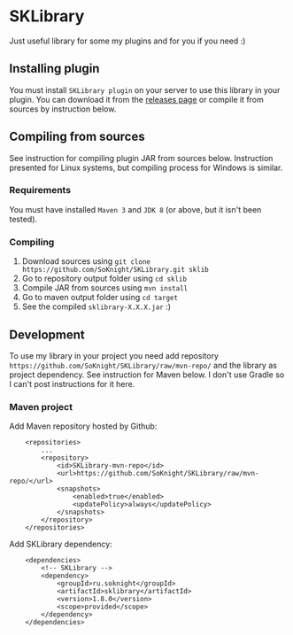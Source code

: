# SKLibrary
Just useful library for some my plugins and for you if you need :)

## Installing plugin
You must install `SKLibrary plugin` on your server to use this library in your plugin.
You can download it from the [releases page](https://github.com/SoKnight/SKLibrary/releases) or 
compile it from sources by instruction below.

## Compiling from sources
See instruction for compiling plugin JAR from sources below. Instruction presented for Linux systems, 
but compiling process for Windows is similar.

### Requirements
You must have installed `Maven 3` and `JDK 8` (or above, but it isn't been tested).

### Compiling
1) Download sources using `git clone https://github.com/SoKnight/SKLibrary.git sklib`
2) Go to repository output folder using `cd sklib`
3) Compile JAR from sources using `mvn install`
4) Go to maven output folder using `cd target`
5) See the compiled `sklibrary-X.X.X.jar` :)

## Development
To use my library in your project you need add repository `https://github.com/SoKnight/SKLibrary/raw/mvn-repo/` and the
library as project dependency. See instruction for Maven below. I don't use Gradle so I can't post instructions for it here.

### Maven project
Add Maven repository hosted by Github:
```
    <repositories>
        ...
        <repository>
            <id>SKLibrary-mvn-repo</id>
            <url>https://github.com/SoKnight/SKLibrary/raw/mvn-repo/</url>
            <snapshots>
                <enabled>true</enabled>
                <updatePolicy>always</updatePolicy>
            </snapshots>
        </repository>
    </repositories>
```
Add SKLibrary dependency:
```
    <dependencies>
        <!-- SKLibrary -->
        <dependency>
            <groupId>ru.soknight</groupId>
            <artifactId>sklibrary</artifactId>
            <version>1.8.0</version>
            <scope>provided</scope>
        </dependency>
    </dependencies>
```
